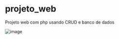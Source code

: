 # projeto_web
Projeto web com php usando CRUD e banco de dados

![image](https://user-images.githubusercontent.com/99426704/194297991-af4ab91c-7e73-44ff-9f5f-6acf22c62560.png)

